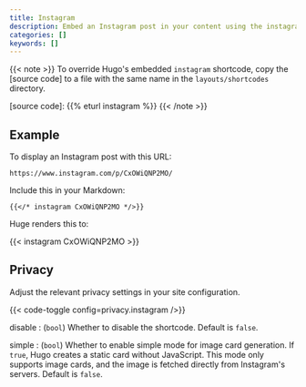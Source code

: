```yaml
---
title: Instagram
description: Embed an Instagram post in your content using the instagram shortcode.
categories: []
keywords: []
---
```


{{< note >}}
To override Hugo's embedded `instagram` shortcode, copy the [source code] to a file with the same name in the `layouts/shortcodes` directory.

[source code]: {{% eturl instagram %}}
{{< /note >}}

## Example

To display an Instagram post with this URL:

```text
https://www.instagram.com/p/CxOWiQNP2MO/
```

Include this in your Markdown:

```text
{{</* instagram CxOWiQNP2MO */>}}
```

Huge renders this to:

{{< instagram CxOWiQNP2MO >}}

## Privacy

Adjust the relevant privacy settings in your site configuration.

{{< code-toggle config=privacy.instagram />}}

disable
: (`bool`) Whether to disable the shortcode. Default is `false`.

simple
: (`bool`) Whether to enable simple mode for image card generation. If `true`, Hugo creates a static card without JavaScript. This mode only supports image cards, and the image is fetched directly from Instagram's servers. Default is `false`.
